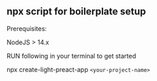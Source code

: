 ## npx script for boilerplate setup

Prerequisites:

NodeJS > 14.x

RUN following in your terminal to get started

npx create-light-preact-app `<your-project-name>`
  
